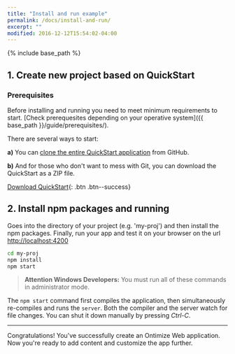 ```yaml
---
title: "Install and run example"
permalink: /docs/install-and-run/
excerpt: ""
modified: 2016-12-12T15:54:02-04:00
---
```


{% include base_path %}


## 1. Create new project based on QuickStart

### Prerequisites

Before installing and running you need to meet minimum requirements to start. [Check prerequesites depending on your operative system]({{ base_path }}/guide/prerequisites/).


There are several ways to start:

**a)** You can [clone the entire QuickStart application](https://github.com/OntimizeWeb/ontimize-web-ng2-quickstart) from GitHub.

**b)** And for those who don't want to mess with Git, you can download the QuickStart as a ZIP file.

[<i class="fa fa-download"></i> Download QuickStart](https://github.com/ontimizeweb/ontimize-web-ng2-quickstart/archive/master.zip){: .btn .btn--success}



## 2. Install npm packages and running

Goes into the directory of your project (e.g. 'my-proj') and then install the npm packages. Finally, run your app and test it on your browser 
on the url [http://localhost:4200](http://localhost:4200)

```bash
cd my-proj
npm install
npm start
```
> **Attention Windows Developers:**  You must run all of these commands in administrator mode.

The `npm start` command first compiles the application, then simultaneously re-compiles and runs the `server`.
Both the compiler and the server watch for file changes. You can shut it down manually by pressing *Ctrl-C*.

---
Congratulations! You've successfully create an Ontimize Web application. Now you're ready to add content and customize the app further.
